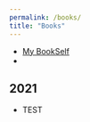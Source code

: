 ```yaml
---
permalink: /books/
title: "Books"
---
```


* <a href="https://abhishekanand.libib.com/" rel="me">My BookSelf </a>
* 

## 2021 

* TEST
